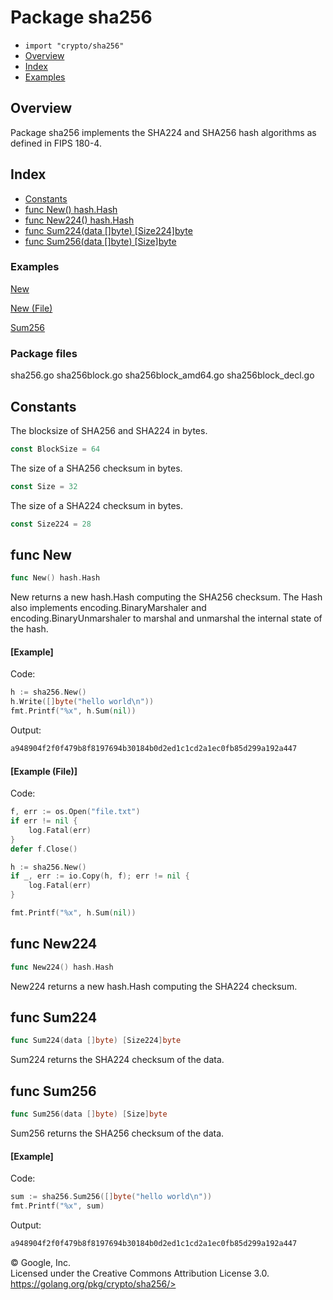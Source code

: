 Package sha256
==============

-   `import "crypto/sha256"`
-   [Overview](#pkg-overview)
-   [Index](#pkg-index)
-   [Examples](#pkg-examples)

Overview 
--------

Package sha256 implements the SHA224 and SHA256 hash algorithms as
defined in FIPS 180-4.

Index 
-----

-   [Constants](#pkg-constants)
-   [func New() hash.Hash](#New)
-   [func New224() hash.Hash](#New224)
-   [func Sum224(data \[\]byte) \[Size224\]byte](#Sum224)
-   [func Sum256(data \[\]byte) \[Size\]byte](#Sum256)

 
### Examples

[New](#example_New)

[New (File)](#example_New_file)

[Sum256](#example_Sum256)


### Package files

sha256.go sha256block.go sha256block\_amd64.go sha256block\_decl.go

Constants 
---------

The blocksize of SHA256 and SHA224 in bytes.

```go
const BlockSize = 64
```

The size of a SHA256 checksum in bytes.

```go
const Size = 32
```

The size of a SHA224 checksum in bytes.

```go
const Size224 = 28
```

func New 
--------

```go
func New() hash.Hash
```

New returns a new hash.Hash computing the SHA256 checksum. The Hash also
implements encoding.BinaryMarshaler and encoding.BinaryUnmarshaler to
marshal and unmarshal the internal state of the hash.

#### [Example]

Code:

```go
h := sha256.New()
h.Write([]byte("hello world\n"))
fmt.Printf("%x", h.Sum(nil))
```

Output:

```go
a948904f2f0f479b8f8197694b30184b0d2ed1c1cd2a1ec0fb85d299a192a447
```

#### [Example (File)]

Code:

```go
f, err := os.Open("file.txt")
if err != nil {
    log.Fatal(err)
}
defer f.Close()

h := sha256.New()
if _, err := io.Copy(h, f); err != nil {
    log.Fatal(err)
}

fmt.Printf("%x", h.Sum(nil))
```

func New224 
-----------

```go
func New224() hash.Hash
```

New224 returns a new hash.Hash computing the SHA224 checksum.

func Sum224 
------------------------------------------

```go
func Sum224(data []byte) [Size224]byte
```

Sum224 returns the SHA224 checksum of the data.

func Sum256 
------------------------------------------

```go
func Sum256(data []byte) [Size]byte
```

Sum256 returns the SHA256 checksum of the data.

#### [Example]

Code:

```go
sum := sha256.Sum256([]byte("hello world\n"))
fmt.Printf("%x", sum)
```

Output:

```go
a948904f2f0f479b8f8197694b30184b0d2ed1c1cd2a1ec0fb85d299a192a447
```

 
© Google, Inc.\
Licensed under the Creative Commons Attribution License 3.0.\
https://golang.org/pkg/crypto/sha256/>

